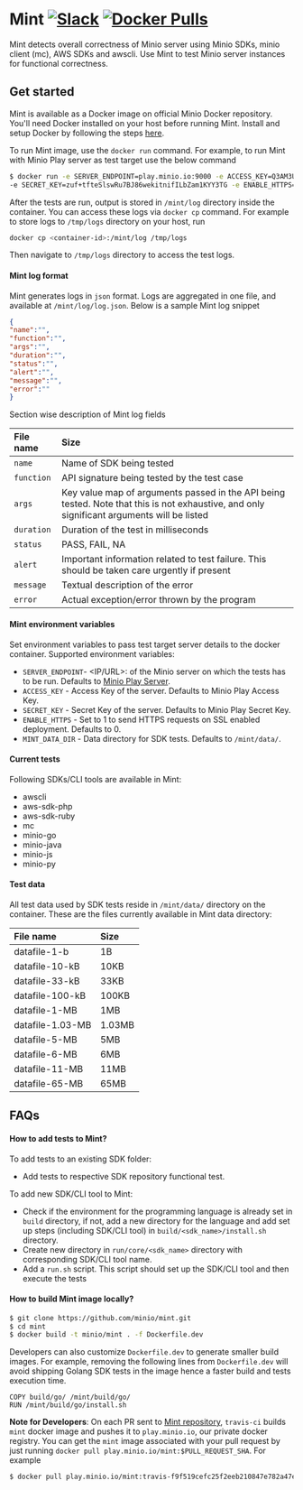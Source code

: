 # Mint [![Slack](https://slack.minio.io/slack?type=svg)](https://slack.minio.io) [![Docker Pulls](https://img.shields.io/docker/pulls/minio/mint.svg?maxAge=604800)](https://hub.docker.com/r/minio/mint/)

Mint detects overall correctness of Minio server using Minio SDKs, minio client (mc), AWS SDKs and awscli. Use Mint to test Minio server instances for functional correctness.

## Get started

Mint is available as a Docker image on official Minio Docker repository. You'll need Docker installed on your host before running Mint. Install and setup Docker by following the steps [here](https://docs.docker.com/engine/installation/linux/docker-ce/ubuntu/).

To run Mint image, use the `docker run` command. For example, to run Mint with Minio Play server as test target use the below command

```sh
$ docker run -e SERVER_ENDPOINT=play.minio.io:9000 -e ACCESS_KEY=Q3AM3UQ867SPQQA43P2F \ 
-e SECRET_KEY=zuf+tfteSlswRu7BJ86wekitnifILbZam1KYY3TG -e ENABLE_HTTPS=1 minio/mint:latest
```

After the tests are run, output is stored in `/mint/log` directory inside the container. You can access these logs via `docker cp` command. For example to store logs to `/tmp/logs` directory on your host, run

```sh
docker cp <container-id>:/mint/log /tmp/logs
```

Then navigate to `/tmp/logs` directory to access the test logs.

#### Mint log format

Mint generates logs in `json` format. Logs are aggregated in one file, and available at `/mint/log/log.json`. Below is a sample Mint log snippet

```json
{
"name":"",
"function":"",
"args":"",
"duration":"",
"status":"",
"alert":"",
"message":"",
"error":""
}
```

Section wise description of Mint log fields

| File name |  Size
|:--- |:--- |
|`name`| Name of SDK being tested |
|`function`| API signature being tested by the test case |
|`args`| Key value map of arguments passed in the API being tested. Note that this is not exhaustive, and only significant arguments will be listed |
|`duration`| Duration of the test in milliseconds |
|`status`| PASS, FAIL, NA |
|`alert`| Important information related to test failure. This should be taken care urgently if present |
|`message`| Textual description of the error |
|`error`| Actual exception/error thrown by the program |

#### Mint environment variables

Set environment variables to pass test target server details to the docker container. Supported environment variables:

- `SERVER_ENDPOINT`- <IP/URL>:<PORT> of the Minio server on which the tests has to be run. Defaults to [Minio Play Server](play.minio.io:9000/minio/).
- `ACCESS_KEY`     - Access Key of the server. Defaults to Minio Play Access Key.
- `SECRET_KEY`     - Secret Key of the server. Defaults to Minio Play Secret Key.
- `ENABLE_HTTPS`   - Set to 1 to send HTTPS requests on SSL enabled deployment. Defaults to 0.
- `MINT_DATA_DIR`  - Data directory for SDK tests. Defaults to `/mint/data/`.

#### Current tests

Following SDKs/CLI tools are available in Mint:

- awscli
- aws-sdk-php
- aws-sdk-ruby
- mc
- minio-go
- minio-java
- minio-js
- minio-py

#### Test data

All test data used by SDK tests reside in `/mint/data/` directory on the container. These are the files currently available in Mint data directory:

| File name |  Size
|:--- |:--- |
| datafile-1-b | 1B |
| datafile-10-kB   |10KB
| datafile-33-kB |33KB
| datafile-100-kB |100KB
| datafile-1-MB |1MB
| datafile-1.03-MB |1.03MB
| datafile-5-MB |5MB
| datafile-6-MB |6MB
| datafile-11-MB |11MB
| datafile-65-MB |65MB

## FAQs

#### How to add tests to Mint?

To add tests to an existing SDK folder:

- Add tests to respective SDK repository functional test.

To add new SDK/CLI tool to Mint:

- Check if the environment for the programming language is already set in `build` directory, if not, add a new directory for the language and add set up steps (including SDK/CLI tool) in `build/<sdk_name>/install.sh` directory.
- Create new directory in `run/core/<sdk_name>` directory with corresponding SDK/CLI tool name.
- Add a `run.sh` script. This script should set up the SDK/CLI tool and then execute the tests

#### How to build Mint image locally?

```sh
$ git clone https://github.com/minio/mint.git
$ cd mint
$ docker build -t minio/mint . -f Dockerfile.dev
```

Developers can also customize `Dockerfile.dev` to generate smaller build images. For example, removing the following lines from `Dockerfile.dev` will avoid shipping Golang SDK tests in the image hence a faster build and tests execution time.

```docker
COPY build/go/ /mint/build/go/
RUN /mint/build/go/install.sh
```

**Note for Developers**: On each PR sent to [Mint repository](https://github.com/minio/mint), `travis-ci` builds `mint` docker image and pushes it to `play.minio.io`, our private docker registry. You can get the `mint` image associated with your pull request by just running `docker pull play.minio.io/mint:$PULL_REQUEST_SHA`. For example

```sh
$ docker pull play.minio.io/mint:travis-f9f519cefc25f2eeb210847e782a47e466a6b79e
```
